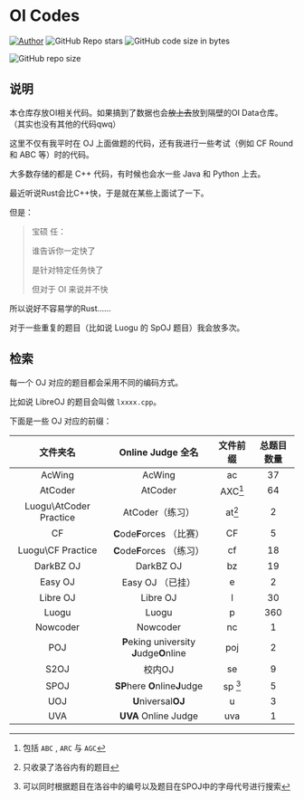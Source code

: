 # OI Codes

[![Author](https://img.shields.io/badge/Author-KaiserWilheim-b68469.svg?style=for-the-badge)](https://kaiserwilheim.github.io) ![GitHub Repo stars](https://img.shields.io/github/stars/kaiserwilheim/OIcodes?style=for-the-badge) ![GitHub code size in bytes](https://img.shields.io/github/languages/code-size/kaiserwilheim/OIcodes?color=red&style=for-the-badge)

![GitHub repo size](https://img.shields.io/github/repo-size/kaiserwilheim/OIcodes?style=for-the-badge)

## 说明

本仓库存放OI相关代码。如果搞到了数据也会~~放上去~~放到隔壁的OI Data仓库。
（其实也没有其他的代码qwq）

这里不仅有我平时在 OJ 上面做题的代码，还有我进行一些考试（例如 CF Round 和 ABC 等）时的代码。

大多数存储的都是 C++ 代码，有时候也会水一些 Java 和 Python 上去。

最近听说Rust会比C++快，于是就在某些上面试了一下。

但是：

> 宝硕 任：
>
> 谁告诉你一定快了
>
> 是针对特定任务快了
>
> 
>
> 但对于 OI 来说并不快

所以说好不容易学的Rust……

对于一些重复的题目（比如说 Luogu 的 SpOJ 题目）我会放多次。

## 检索

每一个 OJ 对应的题目都会采用不同的编码方式。

比如说 LibreOJ 的题目会叫做 `lxxxx.cpp`。

下面是一些 OJ 对应的前缀：

| 文件夹名 | Online Judge 全名 | 文件前缀 | 总题目数量 |
|:-------:|:----------------:|:-------:|:--------:|
| AcWing | AcWing | ac | 37 |
| AtCoder | AtCoder | AXC[^1] | 64 |
| Luogu\AtCoder Practice | AtCoder（练习） | at[^2] | 2 |
| CF | **C**ode**F**orces （比赛） | CF | 5 |
| Luogu\CF Practice | **C**ode**F**orces （练习） | cf | 18 |
| DarkBZ OJ | DarkBZ OJ | bz | 19 |
| Easy OJ | Easy OJ （已挂） | e | 2 |
| Libre OJ | Libre OJ | l | 30 |
| Luogu | Luogu | p | 360 |
| Nowcoder | Nowcoder | nc | 1 |
| POJ | **P**eking university **J**udge**O**nline | poj | 2 |
| S2OJ | 校内OJ | se | 9 |
| SPOJ | **SP**here **O**nline**J**udge | sp [^3] | 5 |
| UOJ | **U**niversal**OJ** | u | 3 |
| UVA | **UVA** Online Judge | uva | 1 |

[^1]: 包括 `ABC` , `ARC` 与 `AGC`
[^2]: 只收录了洛谷内有的题目
[^3]: 可以同时根据题目在洛谷中的编号以及题目在SPOJ中的字母代号进行搜索



